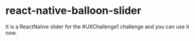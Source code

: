 # react-native-balloon-slider
It is a ReactNative slider for the #UXChallenge1 challenge and you can use it now.